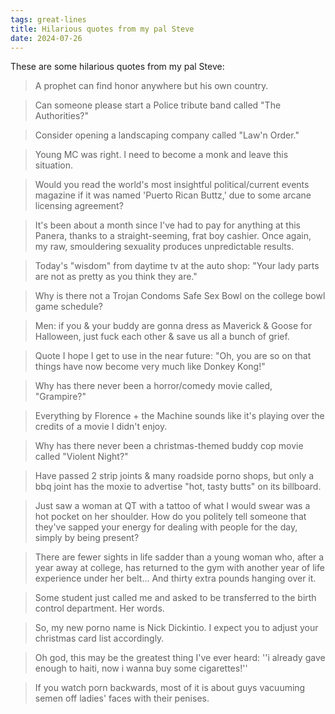 ```yaml
---
tags: great-lines
title: Hilarious quotes from my pal Steve
date: 2024-07-26
---
```


These are some hilarious quotes from my pal Steve:

> A prophet can find honor anywhere but his own country.

> Can someone please start a Police tribute band called "The Authorities?"

> Consider opening a landscaping company called "Law'n Order."

> Young MC was right. I need to become a monk and leave this situation.

> Would you read the world's most insightful political/current events magazine if it was named 'Puerto Rican Buttz,' due to some arcane licensing agreement?

> It's been about a month since I've had to pay for anything at this Panera, thanks to a straight-seeming, frat boy cashier. Once again, my raw, smouldering sexuality produces unpredictable results.

> Today's "wisdom" from daytime tv at the auto shop: "Your lady parts are not as pretty as you think they are."

> Why is there not a Trojan Condoms Safe Sex Bowl on the college bowl game schedule?

> Men: if you & your buddy are gonna dress as Maverick & Goose for Halloween, just fuck each other & save us all a bunch of grief.

> Quote I hope I get to use in the near future: "Oh, you are so on that things have now become very much like Donkey Kong!"

> Why has there never been a horror/comedy movie called, "Grampire?"

> Everything by Florence + the Machine sounds like it's playing over the credits of a movie I didn't enjoy.

> Why has there never been a christmas-themed buddy cop movie called "Violent Night?"

> Have passed 2 strip joints & many roadside porno shops, but only a bbq joint has the moxie to advertise "hot, tasty butts" on its billboard.

> Just saw a woman at QT with a tattoo of what I would swear was a hot pocket on her shoulder. How do you politely tell someone that they've sapped your energy for dealing with people for the day, simply by being present?

> There are fewer sights in life sadder than a young woman who, after a year away at college, has returned to the gym with another year of life experience under her belt... And thirty extra pounds hanging over it.

> Some student just called me and asked to be transferred to the birth control department. Her words.

> So, my new porno name is Nick Dickintio. I expect you to adjust your christmas card list accordingly.

> Oh god, this may be the greatest thing I've ever heard: ''i already gave enough to haiti, now i wanna buy some cigarettes!''

> If you watch porn backwards, most of it is about guys vacuuming semen off ladies' faces with their penises.